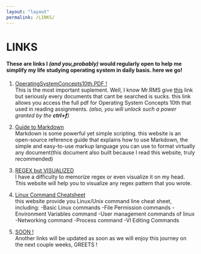 ```yaml
---
layout: "layout"
permalink: /LINKS/
---
```


# LINKS
#### These are links I *(and you,**probably**)* would regularly open to help me simplify my life studying operating system in daily basis. here we go!

1. [OperatingSystemConcepts10th.PDF !](http://edclap.com/mod/resource/view.php?id=1445&forceview=1)<br>
This is the most important suplement. Well,  I know Mr.RMS give [this](https://www.os-book.com/OS10/) link but seriously every documents that cant be searched is sucks. this link allows you access the full pdf for Operating System Concepts 10th that used in reading assignments. *(also, you will unlock such a  power granted by the **ctrl+f**)*

2. [Guide to Markdown](https://www.markdownguide.org)<br>
Markdown is some powerful yet simple scripting. this website is an open-source reference guide that explains how to use Markdown, the simple and easy-to-use markup language you can use to format virtually any document(this document also built because I read this website, truly recommended)

3. [REGEX but VISUALIZED](https://www.debuggex.com)<br>
 I have a difficulty to memorize regex or even visualize it on my head. This website will help you to visualize any regex pattern that you wrote.  

4. [Linux Command Cheatsheet](https://www.guru99.com/linux-commands-cheat-sheet.html) <br>
this website provide you Linux/Unix command line cheat sheet, including:
-Basic Linux commands
-File Permission commands
-Environment Variables command
-User management commands of linux
-Networking command
-Process command
-VI Editing Commands

5. [SOON !](https://translate.google.com/?hl=id&sl=ja&tl=id&text=soon&op=translate)<br>
Another links will be updated as soon as we will enjoy this journey on the next couple weeks, GREETS ! 

